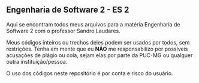 ## Engenharia de Software 2 - ES 2

Aqui se encontram todos meus arquivos para a matéria Engenharia de Software 2 com o professor Sandro Laudares.

Meus códigos inteiros ou trechos deles podem ser usados por todos, sem restrições. Tenha em mente que eu **NÃO** me responsabilizo por possíveis acusações de plágio ou cola, sejam elas por parte da PUC-MG ou qualquer outra instituição/pessoa.

O uso dos códigos neste repositório é por conta e risco do usuário.
